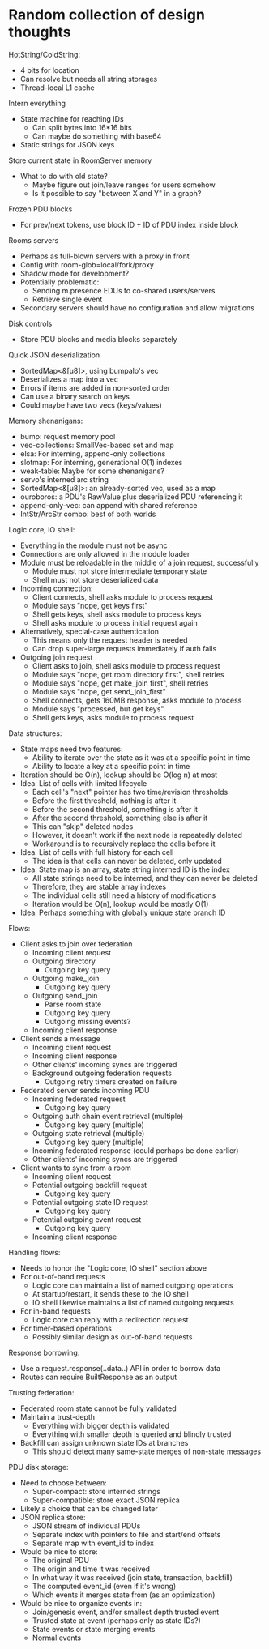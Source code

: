 # Random collection of design thoughts

HotString/ColdString:
* 4 bits for location
* Can resolve but needs all string storages
* Thread-local L1 cache

Intern everything
* State machine for reaching IDs
  * Can split bytes into 16*16 bits
  * Can maybe do something with base64
* Static strings for JSON keys

Store current state in RoomServer memory
* What to do with old state?
  * Maybe figure out join/leave ranges for users somehow
  * Is it possible to say "between X and Y" in a graph?

Frozen PDU blocks
* For prev/next tokens, use block ID + ID of PDU index inside block

Rooms servers
* Perhaps as full-blown servers with a proxy in front
* Config with room-glob=local/fork/proxy
* Shadow mode for development?
* Potentially problematic:
  * Sending m.presence EDUs to co-shared users/servers
  * Retrieve single event
* Secondary servers should have no configuration and allow migrations

Disk controls
* Store PDU blocks and media blocks separately

Quick JSON deserialization
* SortedMap<&[u8]>, using bumpalo's vec
* Deserializes a map into a vec
* Errors if items are added in non-sorted order
* Can use a binary search on keys
* Could maybe have two vecs (keys/values)

Memory shenanigans:
* bump: request memory pool
* vec-collections: SmallVec-based set and map
* elsa: For interning, append-only collections
* slotmap: For interning, generational O(1) indexes
* weak-table: Maybe for some shenanigans?
* servo's interned arc string
* SortedMap<&[u8]>: an already-sorted vec, used as a map
* ouroboros: a PDU's RawValue plus deserialized PDU referencing it
* append-only-vec: can append with shared reference
* IntStr/ArcStr combo: best of both worlds

Logic core, IO shell:
* Everything in the module must not be async
* Connections are only allowed in the module loader
* Module must be reloadable in the middle of a join request, successfully
  * Module must not store intermediate temporary state
  * Shell must not store deserialized data
* Incoming connection:
  * Client connects, shell asks module to process request
  * Module says "nope, get keys first"
  * Shell gets keys, shell asks module to process keys
  * Shell asks module to process initial request again
* Alternatively, special-case authentication
  * This means only the request header is needed
  * Can drop super-large requests immediately if auth fails
* Outgoing join request
  * Client asks to join, shell asks module to process request
  * Module says "nope, get room directory first", shell retries
  * Module says "nope, get make_join first", shell retries
  * Module says "nope, get send_join_first"
  * Shell connects, gets 160MB response, asks module to process
  * Module says "processed, but get keys"
  * Shell gets keys, asks module to process request

Data structures:
* State maps need two features:
  * Ability to iterate over the state as it was at a specific point in time
  * Ability to locate a key at a specific point in time
* Iteration should be O(n), lookup should be O(log n) at most
* Idea: List of cells with limited lifecycle
  * Each cell's "next" pointer has two time/revision thresholds
  * Before the first threshold, nothing is after it
  * Before the second threshold, something is after it
  * After the second threshold, something else is after it
  * This can "skip" deleted nodes
  * However, it doesn't work if the next node is repeatedly deleted
  * Workaround is to recursively replace the cells before it
* Idea: List of cells with full history for each cell
  * The idea is that cells can never be deleted, only updated
* Idea: State map is an array, state string interned ID is the index
  * All state strings need to be interned, and they can never be deleted
  * Therefore, they are stable array indexes
  * The individual cells still need a history of modifications
  * Iteration would be O(n), lookup would be mostly O(1)
* Idea: Perhaps something with globally unique state branch ID

Flows:
* Client asks to join over federation
  * Incoming client request
  * Outgoing directory
    * Outgoing key query
  * Outgoing make_join
    * Outgoing key query
  * Outgoing send_join
    * Parse room state
    * Outgoing key query
    * Outgoing missing events?
  * Incoming client response
* Client sends a message
  * Incoming client request
  * Incoming client response
  * Other clients' incoming syncs are triggered
  * Background outgoing federation requests
    * Outgoing retry timers created on failure
* Federated server sends incoming PDU
  * Incoming federated request
    * Outgoing key query
  * Outgoing auth chain event retrieval (multiple)
    * Outgoing key query (multiple)
  * Outgoing state retrieval (multiple)
    * Outgoing key query (multiple)
  * Incoming federated response (could perhaps be done earlier)
  * Other clients' incoming syncs are triggered
* Client wants to sync from a room
  * Incoming client request
  * Potential outgoing backfill request
    * Outgoing key query
  * Potential outgoing state ID request
    * Outgoing key query
  * Potential outgoing event request
    * Outgoing key query
  * Incoming client response

Handling flows:
* Needs to honor the "Logic core, IO shell" section above
* For out-of-band requests
  * Logic core can maintain a list of named outgoing operations
  * At startup/restart, it sends these to the IO shell
  * IO shell likewise maintains a list of named outgoing requests
* For in-band requests
  * Logic core can reply with a redirection request
* For timer-based operations
  * Possibly similar design as out-of-band requests

Response borrowing:
* Use a request.response(..data..) API in order to borrow data
* Routes can require BuiltResponse as an output

Trusting federation:
* Federated room state cannot be fully validated
* Maintain a trust-depth
  * Everything with bigger depth is validated
  * Everything with smaller depth is queried and blindly trusted
* Backfill can assign unknown state IDs at branches
  * This should detect many same-state merges of non-state messages

PDU disk storage:
* Need to choose between:
  * Super-compact: store interned strings
  * Super-compatible: store exact JSON replica
* Likely a choice that can be changed later
* JSON replica store:
  * JSON stream of individual PDUs
  * Separate index with pointers to file and start/end offsets
  * Separate map with event_id to index
* Would be nice to store:
  * The original PDU
  * The origin and time it was received
  * In what way it was received (join state, transaction, backfill)
  * The computed event_id (even if it's wrong)
  * Which events it merges state from (as an optimization)
* Would be nice to organize events in:
  * Join/genesis event, and/or smallest depth trusted event
  * Trusted state at event (perhaps only as state IDs?)
  * State events or state merging events
  * Normal events

